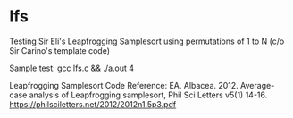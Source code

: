 # lfs
Testing Sir Eli's Leapfrogging Samplesort using 
permutations of 1 to N (c/o Sir Carino's template code)

Sample test:
gcc lfs.c && ./a.out 4

Leapfrogging Samplesort Code Reference:
EA. Albacea. 2012. Average-case analysis of Leapfrogging samplesort, Phil Sci Letters v5(1) 14-16.
https://philsciletters.net/2012/2012n1.5p3.pdf

